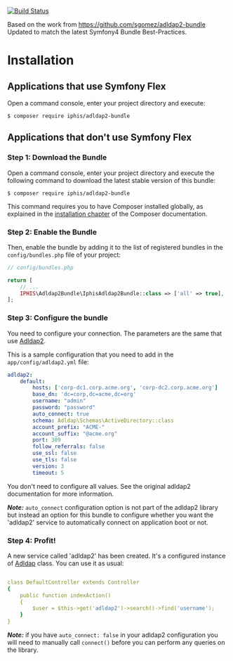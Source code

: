 [![Build Status](https://travis-ci.org/iphis/adlap2-bundle.svg?branch=master)](https://travis-ci.org/iphis/adlap2-bundle)

Based on the work from https://github.com/sgomez/adldap2-bundle
Updated to match the latest Symfony4 Bundle Best-Practices.

Installation
============

Applications that use Symfony Flex
----------------------------------

Open a command console, enter your project directory and execute:

```console
$ composer require iphis/adldap2-bundle
```

Applications that don't use Symfony Flex
----------------------------------------

### Step 1: Download the Bundle

Open a command console, enter your project directory and execute the
following command to download the latest stable version of this bundle:

```console
$ composer require iphis/adldap2-bundle
```

This command requires you to have Composer installed globally, as explained
in the [installation chapter](https://getcomposer.org/doc/00-intro.md)
of the Composer documentation.

### Step 2: Enable the Bundle

Then, enable the bundle by adding it to the list of registered bundles
in the `config/bundles.php` file of your project:

```php
// config/bundles.php

return [
    // ...
    IPHIS\Adldap2Bundle\IphisAdldap2Bundle::class => ['all' => true],
];
```

### Step 3: Configure the bundle

You need to configure your connection. The parameters are the same that use
 [Adldap2](https://github.com/Adldap2/Adldap2/blob/v10.1.1/docs/setup.md).
 
This is a sample configuration that you need to add in the `app/config/adldap2.yml` file:

```yaml
adldap2:
    default:
        hosts: ['corp-dc1.corp.acme.org', 'corp-dc2.corp.acme.org']
        base_dn: 'dc=corp,dc=acme,dc=org'
        username: "admin"
        password: "password"
        auto_connect: true
        schema: Adldap\Schemas\ActiveDirectory::class
        account_prefix: "ACME-"
        account_suffix: "@acme.org"
        port: 389
        follow_referrals: false
        use_ssl: false
        use_tls: false
        version: 3
        timeout: 5
```

You don't need to configure all values. See the original adldap2 documentation for more information.

**_Note:_** `auto_connect` configuration option is not part of the adldap2 library but instead an option for this bundle 
 to configure whether you want the 'adldap2' service to automatically connect on application boot or not.
 
### Step 4: Profit!

A new service called 'adldap2' has been created. It's a configured instance of [Adldap](https://github.com/Adldap2/Adldap2/blob/v7.0/src/Adldap.php)
 class. You can use it as usual:
 
```yaml

class DefaultController extends Controller
{
    public function indexAction()
    {
        $user = $this->get('adldap2')->search()->find('username');
    }
}
```

**_Note:_** if you have `auto_connect: false` in your adldap2 configuration you will need to manually call `connect()` 
 before you can perform any queries on the library. 
 